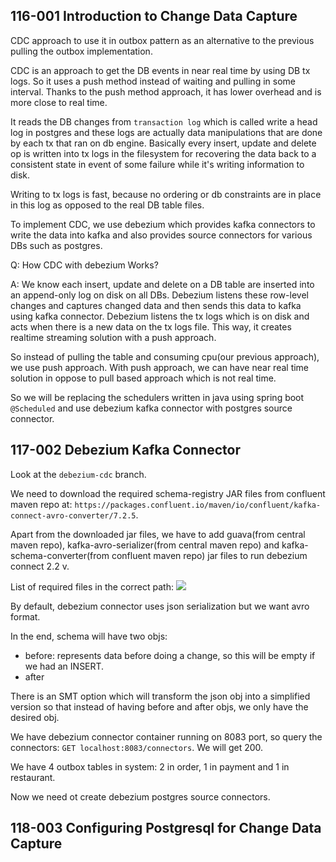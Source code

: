 ## 116-001 Introduction to Change Data Capture
CDC approach to use it in outbox pattern as an alternative to the previous pulling the outbox implementation.

CDC is an approach to get the DB events in near real time by using DB tx logs. So it uses a push method instead of waiting and
pulling in some interval. Thanks to the push method approach, it has lower overhead and is more close to real time.

It reads the DB changes from `transaction log` which is called write a head log in postgres and these logs are actually
data manipulations that are done by each tx that ran on db engine. Basically every insert, update and delete op is written into
tx logs in the filesystem for recovering the data back to a consistent state in event of some failure while it's 
writing information to disk.

Writing to tx logs is fast, because no ordering or db constraints are in place in this log as opposed to the real DB table files.

To implement CDC, we use debezium which provides kafka connectors to write the data into kafka and also provides source connectors
for various DBs such as postgres.

Q: How CDC with debezium Works?

A: We know each insert, update and delete on a DB table are inserted into an append-only log on disk on all DBs. Debezium listens
these row-level changes and captures changed data and then sends this data to kafka using kafka connector. Debezium listens the tx logs
which is on disk and acts when there is a new data on the tx logs file. This way, it creates realtime streaming solution with
a push approach.

So instead of pulling the table and consuming cpu(our previous approach), we use push approach. With push approach, we can have
near real time solution in oppose to pull based approach which is not real time.

So we will be replacing the schedulers written in java using spring boot `@Scheduled` and use debezium kafka connector with
postgres source connector.

## 117-002 Debezium Kafka Connector
Look at the `debezium-cdc` branch.

We need to download the required schema-registry JAR files from confluent maven repo at:
`https://packages.confluent.io/maven/io/confluent/kafka-connect-avro-converter/7.2.5`.

Apart from the downloaded jar files, we have to add guava(from central maven repo), kafka-avro-serializer(from central maven repo) and 
kafka-schema-converter(from confluent maven repo) jar files to run debezium connect 2.2 v.

List of required files in the correct path:
![](img/section-13/117-1.png)

By default, debezium connector uses json serialization but we want avro format.

In the end, schema will have two objs:
- before: represents data before doing a change, so this will be empty if we had an INSERT.
- after

There is an SMT option which will transform the json obj into a simplified version so that instead of having before and after objs,
we only have the desired obj.

We have debezium connector container running on 8083 port, so query the connectors: `GET localhost:8083/connectors`.
We will get 200.

We have 4 outbox tables in system: 2 in order, 1 in payment and 1 in restaurant.

Now we need ot create debezium postgres source connectors.

## 118-003 Configuring Postgresql for Change Data Capture